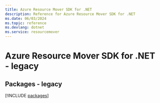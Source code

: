 ```yaml
---
title: Azure Resource Mover SDK for .NET
description: Reference for Azure Resource Mover SDK for .NET
ms.date: 06/03/2024
ms.topic: reference
ms.devlang: dotnet
ms.service: resourcemover
---
```

# Azure Resource Mover SDK for .NET - legacy
## Packages - legacy
[!INCLUDE [packages](resource-mover-index.md)]